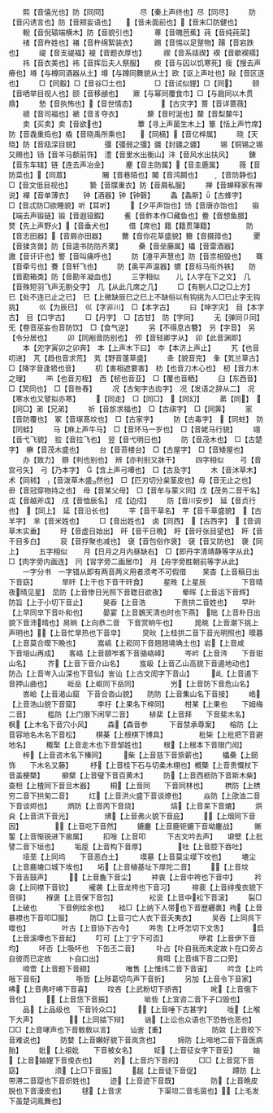 <!-- { "loadSidebar": true } -->
　　熙【音僖光也】防【同冏】　　　　　尽【秦上声终也】尽【同尽】
　　防【音闪诱言也】防【音颊妄语也】　　【音未面前也】【音末□防健也】
　　輗【音倪辕端横木】防【音貌引也】　　　蒪【音魄芭蕉】莼【音纯莼菜】
　　禇【音杵姓也】褚【音杵绵絮装衣】　　　踢【音惕以足蹵物】踼【音宕跌也】
　　禔【音支禔福】褆【音题衣厚也】　　　禊【音系祓禊】褉【音歇褉襦】
　　祎【音衣美也】袆【音挥后夫人祭服】　　瘐【音与囚以饥寒死】瘦【搜去声瘠也】壿【与樽同酒器从土】墫【与蹲同舞貌从士】欧【讴上声吐也】敺【音区逐也】
　　□【同鷇】□【音谷□土也】　　　　□【音试似貍】□【同】
　　颐【音哂举目视人也】颐【音移顄也】　　鼏【与幂同覆食巾】□【与扃同以木贯鼎】
　　慹【音执怖也】【音世情态】　　　　【古灾字】蔷【音详蔷薇】
　　禠【音司福也】褫【音豸夺衣】　　　　漦【音时涎也】斄【音梨斄牛】
　　卖【买卖】卖【音欲也】　　　　　蕈【寻上声菌生木上】簟【恬上声竹席】防【音毳重捣也】橇【音晓禹所乘也】　　【同樀】【音亿梓属】
　　晓【天晓】防【音瓯深目貌】　　　　彊【彊弱之彊】疆【封疆之疆】
　　锡【铜锡之锡又赐也】钖【音羊马额前饰】　澧【音里水出衡山】沣【音风水出扶风】
　　錬【音东车辖】链【连去声冶金】　　　麈【音主防属】【音圭鹿属】
　　薇【音防菜也】【同葿】　　　　　闀【音巷陌也】闂【音鸿鬬也】
　　【音防静也】□【音文低目视也】　　　褺【音牒重衣】防【音屑私服】
　　禅【音蝉释家有禅说】襌【音单薄衣】　　钟【酒器】钟【钟磬】
　　螽【螽斯】【古蜂字】　　　　　□【音忒防□欲睡貌】听【耳听】
　　【夕平声饴也】饧【音唐亦饴也】　　锻【端去声锻链】锻【音遐铔鍜】
　　鲝【音鲊本作□藏鱼也】鲞【音想鱼腊】　　燹【先上声野火】【音垂犬也】
　　借【席也】籍【籍贯簿籍】　　　　　防【音志田器】【音屑亦田器】
　　薾【音你花草盛貌】籋【音摄箝也】　　　夒【音猱贪兽】防【音逵书防防齐栗】
　　櫐【音垒藤属】櫑【音雷酒器】　　　　譤【音讦讦也】譥【音叫痛呼也】
　　防【涶平声慧也】防【音祟相毁也】　　骞【音牵亏也】鶱【音轩飞也】
　　防【奥平声温器】镳【音标马衔外铁】　　防【音勘箱类】防【音勘羊凝血也】
　　三字相似
　　儿【人字在下之文】　几【音殊短羽飞声无剔殳字】　几【从此几席之几】
　　□【有剔人□之□上方】　已【处不连已止之已】　巳【上微缺辰巳之巳上不缺俗以有钩挑为人□巳止字无钩挑】
　　巛【为辰巳】　巛【字非川】　□【本字古】
　　曰【坤字灾】　目【本字古】　目【口字古】
　　□【丹字】　□【古甘】　防【字同】
　　无【弹同卩同】　旡【卷音巫妄也音防饮】　□【食气逆】
　　另【不得息古簪】　叧【字音】　另【令分居也】
　　卯【同剐音防别也】　夘【音轻卿字从】　卯【此音渊即】
　　本【夗字寅卯之卯奔】　本【上声木下曰】　夲【本济上声止】
　　艽【也音叨进】　芃【趋也音求荒】　芄【野音蓬草盛】
　　夅【貌音完】　夆【芄兰草古】　□【降字音逢牾也音】
　　朷【害相遮要害】　朸【也音刀木心也】　杒【音力木之理】
　　襾【也音刃桎】　西【杒也音亚】　□【覆也音粞】
　　臼【东西音】　□【冥同也】　□【音咎舂】
　　况【古匊字古齿字】　况【发语之辞从二】　况【寒水也又譬拟亦寒】
　　【同走】　□【同□】　【同幻】
　　苐【同】　【同□】弟【兄弟】
　　祈【音旂求福也】　□【古祺字】　□【同筭】
　　冡【音防覆也】　冢【音塜髙坟也】　□【古家字】
　　防【古毒字】　【同蛀】　防【同蛙】
　　马【麻上声牛马】　□【音环马一岁也】　□【音姥马行貌】
　　翊【音弋飞貌】　翋【音拉飞也】　翌【音弋明日也】
　　防【音茂木也】　□【古楚字】　楙【音茂木盛也】
　　台【音苔楼台】　□【古屋字】　□【音矮屋也】
　　办【致力】　辧【判也别也】　辨【亦判别又牀干】
　　四字相似
　　弓【音宫弓矢】　弓【乃本字】　【含上声弓嘾也】　□【古及字】
　　木【音沐草木】　术【同秫】　【音泼草木盛然也】　□【匹刃切分枲茎皮也】毋【音无止之也】　毌【音冠穿物持之也】　母【音某父母】　□【音牟与蒙义同】戊【茂务二音干名】　戉【音越斧戉】　戌【音恤辰名】　戍【边戍】
　　防【音川安步】　延【音贞行也】　【同上】　延【音沿长也】
　　芉【音干草名】　芊【音千草盛貌】　【古羊字】　芈【音米姓也】
　　□【音出姓也】　卤【同西】　【古西字】　【音调草木实垂】
　　旴【音虚日始出】　旰【音干日晩】　盱【音吁张目望也】　盰【音干目多白】
　　裒【音捊聚也减也】　襃【音包俗作褒】　褎【音又防也】　褏【同上】
　　五字相似
　　月【日月之月内昼缺右】　□【即丹字淸靖静等字从此】　□【肉字旁内画连】　冃【冐字旁二画居巾】　月【舟字旁胜朝前等字从此】
　　一字分书　一字错从即有两音两义用者须考不可假借
　　杲杳【上音稿日出下音窈】　　　　旱旰【上干也下音干旰食】
　　星甠【上星辰　　　　　下音晴夜晴见星】　旵防【上音惨日光照下音聦日欲夜】
　　晕晖【上音运下音辉】　　　　　　防旨【上于小切下音止】
　　昊昋【上音浩　　　　下贵拱二音姓也】　　早旪【上早同皁下音卟和也】
　　晏宴【上音鷃天清也时也下燕】　昢【上音朴日出貌下音沛晴也】晑晌【上向恭二音　下音赏晌午也】　　　晁晀【上音潮下挑上声明也】【上音忙旱热也下音皁】　　　炅炚【上桂拱二音下音光明照也】暯暮【上音莫合暯下晩也】　　　嵩嵪【上崧同下音翘翘墝埆土也】岩【上音咸　　　下音培山再成】　　峉峈【上音頟岝峉下音骆峈峄】
　　岑岒【上音涔　　下音钳山名】　　　岕【上音下音介山名】
　　岌岋【上音乙山高貌下音遏地动也】　　防屳【上音岑入山深也下音仙】訔讪【上古文訚字下音山】　　　乢【上音遏下音押山曲也】
　　岴岳【上岖同下岳同】　　　　　屶【上音防下音危山名】
　　峇峆【上音渴山窟　下音合沓山貌】　　防防【上音集山名下音接】
　　峼【上音浩山貌下音窟】　　　李杍【上果名下梓同】
　　柑某【上果也　　下姆梅二音】　　　槛防【上门限下闲罕二音】
　　棑棐【上音拜　　下音斐木名】　　　枫【上木名下音穴小风】
　　森【森音参　　　下音禁承尊案】　　榕防【上音容地名木名下音松】
　　棋棊【上根棋下博具】　　　　　枇枈【上枇把下音避地名】
　　棷棸【上音走木也下音邹姓也】　　　根【上根本下音限门闳】
　　梓【上音咨木名下榛同】　　　柴【上音慈下音祡薪也】
　　櫑櫐【上劒饰　　下木名又藤】　　　杼【上音桂下石与切柔木栩也】槪槩【上音贵慨杖下音盖梗槩】　　　檘檗【上音璧下音百黄木】
　　防【上音西枥防下音斯木柴】　　　查柦【上楂同下音旦木器】
　　桐【上音同　　下音同林也】　　　栱防【上栱穷二音下拱匊二音】
　　灴【上音洪火盛下音谈燎也】　　　焱防【上欿洫二音下音谈烬也】
　　炳防【上音丙下音烧】　　　　　熇【上音杲下音熝】
　　烘烡【上音洪下音光】　　　　　炥【上音弗火貌下音庇】
　　【上烟同下音因】　　　　　【上音吃下音然】
　　鏕鏖【上音鹿钜鏕下音坳鏖战】　　　鏩錾【上音惭锐进下凿属】
　　扣唫【上音叩　　　下古文吟去声】　　壀壁【上批譬二音下垣也】
　　垢垕【上音构下音厚】　　　　　吐【上音腔下吞吐】
　　垭垩【上同坞　　下音恶白土】　　　塻墓【上音莫尘塻下坟也】
　　塶尘【上音鹿塶口城下埃也】　　坧【上音植基址下厚陀二音】
　　【上音坟　　下音吉鼓声】　　　【上音麁下音尘】
　　衶衷【上音中袴也下音中】　　　衿衾【上同襟下音钦】
　　襱袭【上音龙袴也下音习】　　　裶裵【上音绯曵衣貌下音徘】
　　褓褒【上音保下音包】　　　　　衳衮【上音中衳下音滚】
　　裂□【上破也　　　下音例绘余也】　　袦□【上纳下人带也下音歴纒裹】袧【上音暴襟也下音叩□服】　　　防□【上音刁亡人衣下音夭夷衣】
　　吴吞【上同呉下噬也】　　　　　叶古【上音协下古今】
　　吽吿【上呼怎切下文吿】　　　　启【上音溪嘾也下音起】
　　叮可【上丁宁下可否】　　　　　吚君【上音伊下音均】
　　吥否【上吸吥也　下缶丕二音】　　　卟占【卟自我而未定故卜在口旁占自彼而已定故
　　卜自口出】　　　　　　　　咠咡【上音缉下音二口旁】
　　啼啻【上音题下音翅】　　　　　唯售【上惟纬二音下音宙】
　　吟含【上吟哦下音衔】　　　　　哳哲【上陟葛切鸟声下音折】
　　另加【上音令下音家】　　　　　咈【上音弗吁咈下音喜】
　　呅吝【上武粉切下骄吝】　　　　吪【上音俄下音化】
　　【上音恁下音振】　　　　　呲呰【上宜咨二音下子口毁也】
　　品【上品级也　下音铃众口】　　　【上音唾下古甚字】
　　咙【上喉　下大声】　　　　　【上同誻下辩】
　　讻【上讼也众语也下恐咎也恶也】　　□□【上音哮声也下音敎敎以言】
　　讪訔【重】　　　　　　　防奻【上音皎下音难说也】
　　防婪【上音嬾好貌下音岚贪也】　　　媂防【上啼地二音下音医病胎】
　　妣【上祖妣　　下音被女名】　　　姃【上音征女字下音妥】
　　妯【上音妯娌下音曵衣也】　　　妁【上音灼下音的】
　　□□【上音窕下音窈】　　　　　须【上□下音振】
　　趗【上音徒下音促】　　　　　蹛防【上带滞二音踶也下音炽姓也】
　　迹【上音迹下音既】　　　　　防【上音晩皮脱也下音漫皮也】
　　毬【上音求　　　　　下渠坦二音毛茵也】【上毛发下虽楚词鳯舞也】
